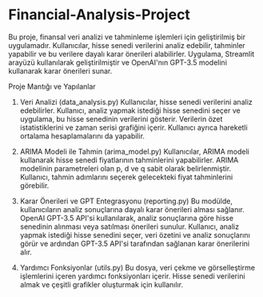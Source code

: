 # Financial-Analysis-Project

Bu proje, finansal veri analizi ve tahminleme işlemleri için geliştirilmiş bir uygulamadır. Kullanıcılar, hisse senedi verilerini analiz edebilir, tahminler yapabilir ve bu verilere dayalı karar önerileri alabilirler. Uygulama, Streamlit arayüzü kullanılarak geliştirilmiştir ve OpenAI'nın GPT-3.5 modelini kullanarak karar önerileri sunar.


Proje Mantığı ve Yapılanlar
1. Veri Analizi (data_analysis.py)
Kullanıcılar, hisse senedi verilerini analiz edebilirler. Kullanıcı, analiz yapmak istediği hisse senedini seçer ve uygulama, bu hisse senedinin verilerini gösterir. Verilerin özet istatistiklerini ve zaman serisi grafiğini içerir. Kullanıcı ayrıca hareketli ortalama hesaplamalarını da yapabilir.

2. ARIMA Modeli ile Tahmin (arima_model.py)
Kullanıcılar, ARIMA modeli kullanarak hisse senedi fiyatlarının tahminlerini yapabilirler. ARIMA modelinin parametreleri olan p, d ve q sabit olarak belirlenmiştir. Kullanıcı, tahmin adımlarını seçerek gelecekteki fiyat tahminlerini görebilir.

3. Karar Önerileri ve GPT Entegrasyonu (reporting.py)
Bu modülde, kullanıcıların analiz sonuçlarına dayalı karar önerileri alması sağlanır. OpenAI GPT-3.5 API'si kullanılarak, analiz sonuçlarına göre hisse senedinin alınması veya satılması önerileri sunulur. Kullanıcı, analiz yapmak istediği hisse senedini seçer, veri özetini ve analiz sonuçlarını görür ve ardından GPT-3.5 API'si tarafından sağlanan karar önerilerini alır.

4. Yardımcı Fonksiyonlar (utils.py)
Bu dosya, veri çekme ve görselleştirme işlemlerini içeren yardımcı fonksiyonları içerir. Hisse senedi verilerini almak ve çeşitli grafikler oluşturmak için kullanılır.
